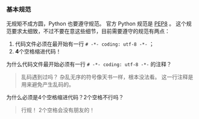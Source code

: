 ### 基本规范 ###
无规矩不成方圆，Python 也要遵守规范。
官方 Python 规范是 [PEP8](https://www.python.org/dev/peps/pep-0008/) 。
这个规范要求太细致，不过不要在意这些细节，目前需要遵守的规范有两点：

1. 代码文件必须在最开始有一行 ```# -*- coding: utf-8 -*-``` ；
2. **4**个空格缩进代码！

为什么代码文件最开始必须有一行 ```# -*- coding: utf-8 -*-``` 的注释？

> 乱码遇到过吗？
> 杂乱无序的符号像天书一样，根本没法看。
> 这一行注释是用来避免产生乱码的。

为什么必须是4个空格缩进代码？2个空格不行吗？

> 行规！
> 2个空格会没有朋友的！
